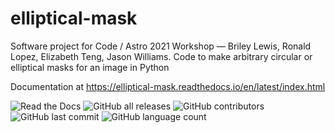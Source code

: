 # elliptical-mask
Software project for Code / Astro 2021 Workshop — Briley Lewis, Ronald Lopez, Elizabeth Teng, Jason Williams. Code to make arbitrary circular or elliptical masks for an image in Python 

Documentation at https://elliptical-mask.readthedocs.io/en/latest/index.html

![Read the Docs](https://img.shields.io/readthedocs/elliptical-mask)
![GitHub all releases](https://img.shields.io/github/downloads/briley-lewis/elliptical-mask/total)
![GitHub contributors](https://img.shields.io/github/contributors/briley-lewis/elliptical-mask)
![GitHub last commit](https://img.shields.io/github/last-commit/briley-lewis/elliptical-mask)
![GitHub language count](https://img.shields.io/github/languages/count/briley-lewis/elliptical-mask)

